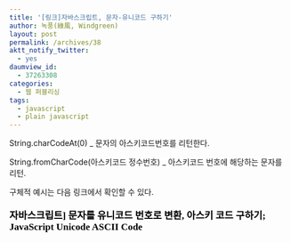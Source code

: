 ```yaml
---
title: '[링크]자바스크립트, 문자-유니코드 구하기'
author: 녹풍(綠風, Windgreen)
layout: post
permalink: /archives/38
aktt_notify_twitter:
  - yes
daumview_id:
  - 37263308
categories:
  - 웹 퍼블리싱
tags:
  - javascript
  - plain javascript
---
```

String.charCodeAt(0) _ 문자의 아스키코드번호를 리턴한다. <div>
  <span class="Apple-style-span" style="background-color: rgb(255, 255, 255);"><span class="Apple-style-span" style="background-color: rgba(0, 0, 0, 0);">String.fromCharCode(아스키코드 정수번호) _ 아스키코드 번호에 해당하는 문자를 리턴.</span></span>
</div>

<div>
  구체적 예시는 다음 링크에서 확인할 수 있다.
</div>

<div>
</div>

<div>
  <span class="Apple-style-span" style="font-family: Tahoma, Dotum, 'Bitstream Vera Sans', 'Trebuchet MS', 'Lucida Grande', lucida, helvetica, sans-serif; line-height: normal; font-size: 12px; color: rgb(85, 85, 68); "><br /> <h1 class="post-title" style="margin-top: 5px; margin-right: 0px; margin-bottom: 0px; margin-left: 0px; padding-top: 0px; padding-right: 0px; padding-bottom: 0px; padding-left: 0px; font-family: Gulim; font-size: 13pt; font-weight: bold; ">
    <a href="http://mwultong.blogspot.com/2006/11/javascript-unicode-ascii-code.html" class="PTLink" style="font-weight: bold; text-decoration: none; color: black !important; background-image: initial; background-attachment: initial; background-origin: initial; background-clip: initial; background-color: white !important; background-position: initial initial; background-repeat: initial initial; ">자바스크립트] 문자를 유니코드 번호로 변환, 아스키 코드 구하기; JavaScript Unicode ASCII Code</a>
  </h1>
  
  <p>
    </span></div> <div>
      <div>
        <div>
          <span class="Apple-style-span" style="background-color: rgb(255, 255, 255); "><br /></span>
        </div>
      </div>
    </div>